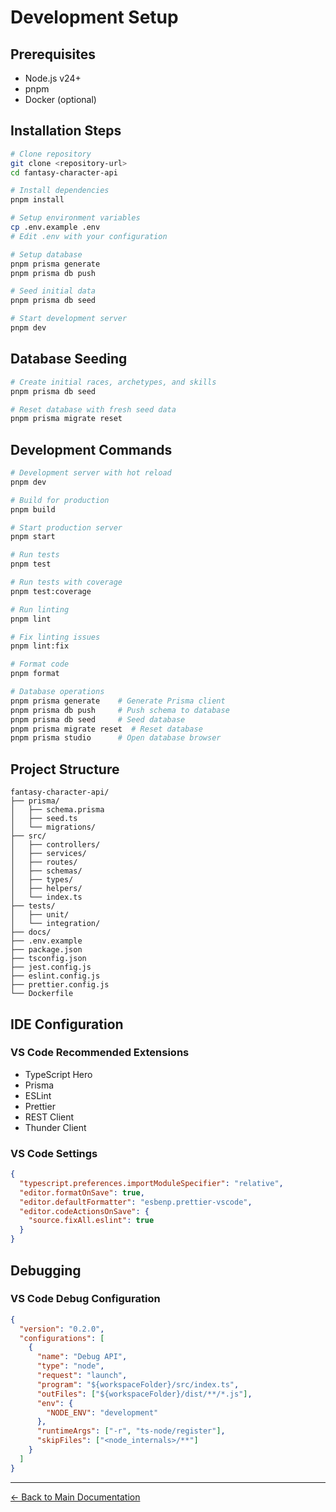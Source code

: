 # Development Setup

## Prerequisites

- Node.js v24+
- pnpm
- Docker (optional)

## Installation Steps

```bash
# Clone repository
git clone <repository-url>
cd fantasy-character-api

# Install dependencies
pnpm install

# Setup environment variables
cp .env.example .env
# Edit .env with your configuration

# Setup database
pnpm prisma generate
pnpm prisma db push

# Seed initial data
pnpm prisma db seed

# Start development server
pnpm dev
```

## Database Seeding

```bash
# Create initial races, archetypes, and skills
pnpm prisma db seed

# Reset database with fresh seed data
pnpm prisma migrate reset
```

## Development Commands

```bash
# Development server with hot reload
pnpm dev

# Build for production
pnpm build

# Start production server
pnpm start

# Run tests
pnpm test

# Run tests with coverage
pnpm test:coverage

# Run linting
pnpm lint

# Fix linting issues
pnpm lint:fix

# Format code
pnpm format

# Database operations
pnpm prisma generate    # Generate Prisma client
pnpm prisma db push     # Push schema to database
pnpm prisma db seed     # Seed database
pnpm prisma migrate reset  # Reset database
pnpm prisma studio      # Open database browser
```

## Project Structure

```text
fantasy-character-api/
├── prisma/
│   ├── schema.prisma
│   ├── seed.ts
│   └── migrations/
├── src/
│   ├── controllers/
│   ├── services/
│   ├── routes/
│   ├── schemas/
│   ├── types/
│   ├── helpers/
│   └── index.ts
├── tests/
│   ├── unit/
│   └── integration/
├── docs/
├── .env.example
├── package.json
├── tsconfig.json
├── jest.config.js
├── eslint.config.js
├── prettier.config.js
└── Dockerfile
```

## IDE Configuration

### VS Code Recommended Extensions

- TypeScript Hero
- Prisma
- ESLint
- Prettier
- REST Client
- Thunder Client

### VS Code Settings

```json
{
  "typescript.preferences.importModuleSpecifier": "relative",
  "editor.formatOnSave": true,
  "editor.defaultFormatter": "esbenp.prettier-vscode",
  "editor.codeActionsOnSave": {
    "source.fixAll.eslint": true
  }
}
```

## Debugging

### VS Code Debug Configuration

```json
{
  "version": "0.2.0",
  "configurations": [
    {
      "name": "Debug API",
      "type": "node",
      "request": "launch",
      "program": "${workspaceFolder}/src/index.ts",
      "outFiles": ["${workspaceFolder}/dist/**/*.js"],
      "env": {
        "NODE_ENV": "development"
      },
      "runtimeArgs": ["-r", "ts-node/register"],
      "skipFiles": ["<node_internals>/**"]
    }
  ]
}
```

---
[← Back to Main Documentation](../README.md)
